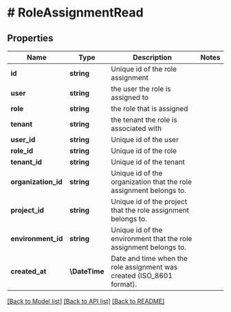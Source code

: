 # # RoleAssignmentRead

## Properties

Name | Type | Description | Notes
------------ | ------------- | ------------- | -------------
**id** | **string** | Unique id of the role assignment |
**user** | **string** | the user the role is assigned to |
**role** | **string** | the role that is assigned |
**tenant** | **string** | the tenant the role is associated with |
**user_id** | **string** | Unique id of the user |
**role_id** | **string** | Unique id of the role |
**tenant_id** | **string** | Unique id of the tenant |
**organization_id** | **string** | Unique id of the organization that the role assignment belongs to. |
**project_id** | **string** | Unique id of the project that the role assignment belongs to. |
**environment_id** | **string** | Unique id of the environment that the role assignment belongs to. |
**created_at** | **\DateTime** | Date and time when the role assignment was created (ISO_8601 format). |

[[Back to Model list]](../../README.md#models) [[Back to API list]](../../README.md#endpoints) [[Back to README]](../../README.md)
